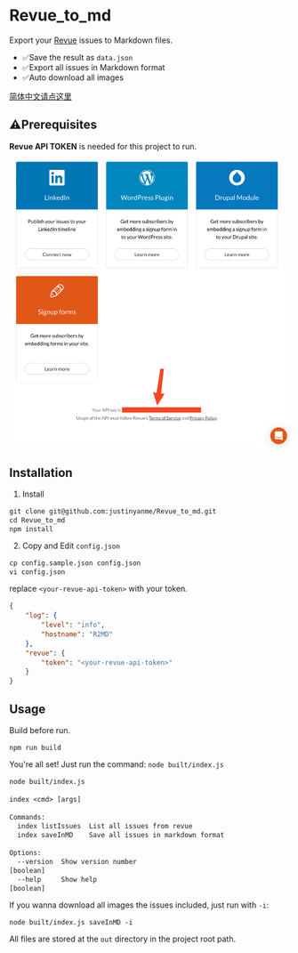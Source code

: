 # Revue_to_md
Export your [Revue](https://www.getrevue.co/) issues to Markdown files.

- ✅Save the result as `data.json`
- ✅Export all issues in Markdown format
- ✅Auto download all images

[简体中文请点这里](README_cn.md)

## ⚠️Prerequisites

**Revue API TOKEN** is needed for this project to run.

<!-- You can find your API token at the bottom of: [getrevue.co/app/integrations](https://www.getrevue.co/app/integrations). -->

![](revue_token.png)

## Installation

1. Install 

```
git clone git@github.com:justinyanme/Revue_to_md.git
cd Revue_to_md
npm install
```

2. Copy and Edit `config.json`

```
cp config.sample.json config.json
vi config.json
```

replace `<your-revue-api-token>` with your token.

```json
{
    "log": {
        "level": "info",
        "hostname": "R2MD"
    },
    "revue": {
        "token": "<your-revue-api-token>"
    }
}
```

## Usage

Build before run.

```
npm run build
```

You're all set! Just run the command: `node built/index.js`

```
node built/index.js

index <cmd> [args]

Commands:
  index listIssues  List all issues from revue
  index saveInMD    Save all issues in markdown format

Options:
  --version  Show version number                                       [boolean]
  --help     Show help                                                 [boolean]
```

If you wanna download all images the issues included, just run with `-i`:

```
node built/index.js saveInMD -i
```

All files are stored at the `out` directory in the project root path.